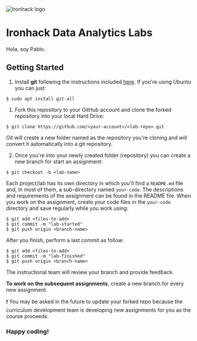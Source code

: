 ![Ironhack logo](https://i.imgur.com/1QgrNNw.png)

# Ironhack Data Analytics Labs

Hola, soy Pablo.

## Getting Started

1. Install **git** following the instructions included [here](https://git-scm.com/book/en/v2/Getting-Started-Installing-Git). If you're using Ubuntu you can just:

```
$ sudo apt install git-all
```

1. Fork this repository to your GitHub account and clone the forked repository into your local Hard Drive:

```
$ git clone https://github.com/<your-account>/<lab-repo>.git
```
Git will create a new folder named as the repository you're cloning and will convert it automatically into a git repository.

2. Once you're into your newly created folder (repository) you can create a new branch for start an assignment:

```
$ git checkout -b <lab-name>
```

Each project/lab has its own directory in which you'll find a `README.md` file and, in most of them, a sub-directory named `your-code`. The descriptions and requirements of the assignment can be found in the README file. When you work on the assignment, create your code files in the `your-code` directory and save regularly while you work using:

```
$ git add <files-to-add>
$ git commit -m "lab-started"
$ git push origin <branch-name>
```

After you finish, perform a last commit as follow:

```
$ git add <files-to-add>
$ git commit -m "lab-finished"
$ git push origin <branch-name>
```

The instructional team will review your branch and provide feedback.

**To work on the subsequent assignments**, create a new branch for every new assignment.

:exclamation: You may be asked in the future to update your forked repo because the curriculum development team is developing new assignments for you as the course proceeds. 

### Happy coding!